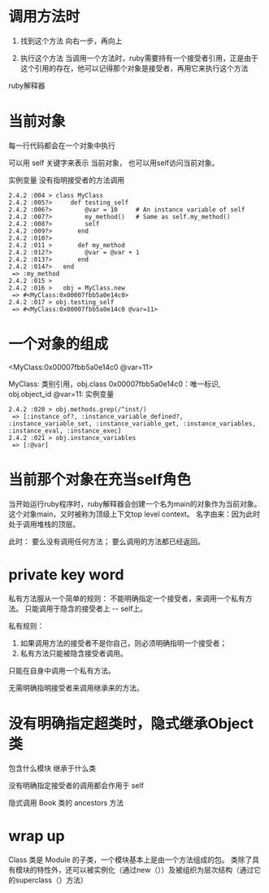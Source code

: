 # 调用方法时
1. 找到这个方法
向右一步，再向上

2. 执行这个方法
当调用一个方法时，ruby需要持有一个接受者引用，正是由于这个引用的存在，他可以记得那个对象是接受者，再用它来执行这个方法


ruby解释器

# 当前对象
每一行代码都会在一个对象中执行

可以用 self 关键字来表示 当前对象，
也可以用self访问当前对象。

实例变量
没有指明接受者的方法调用
```
2.4.2 :004 > class MyClass
2.4.2 :005?>     def testing_self
2.4.2 :006?>         @var = 10     # An instance variable of self
2.4.2 :007?>         my_method()   # Same as self.my_method()
2.4.2 :008?>         self
2.4.2 :009?>       end
2.4.2 :010?>
2.4.2 :011 >       def my_method
2.4.2 :012?>         @var = @var + 1
2.4.2 :013?>       end
2.4.2 :014?>   end
 => :my_method
2.4.2 :015 >
2.4.2 :016 >   obj = MyClass.new
 => #<MyClass:0x00007fbb5a0e14c0>
2.4.2 :017 > obj.testing_self
 => #<MyClass:0x00007fbb5a0e14c0 @var=11>
```

# 一个对象的组成
<MyClass:0x00007fbb5a0e14c0 @var=11>

MyClass: 类别引用，obj.class
0x00007fbb5a0e14c0：唯一标识, obj.object_id
@var=11: 实例变量
```
2.4.2 :020 > obj.methods.grep(/^inst/)
 => [:instance_of?, :instance_variable_defined?, :instance_variable_set, :instance_variable_get, :instance_variables, :instance_eval, :instance_exec]
2.4.2 :021 > obj.instance_variables
 => [:@var]
```

# 当前那个对象在充当self角色

当开始运行ruby程序时，ruby解释器会创建一个名为main的对象作为当前对象。
这个对象main，又时被称为顶级上下文top level context。
名字由来：因为此时处于调用堆栈的顶层。

此时：
要么没有调用任何方法；
要么调用的方法都已经返回。

# private key word
私有方法服从一个简单的规则：
不能明确指定一个接受者，来调用一个私有方法。
只能调用于隐含的接受者上 -- self上。

私有规则：
1. 如果调用方法的接受者不是你自己，则必须明确指明一个接受者；
2. 私有方法只能被隐含接受者调用。

只能在自身中调用一个私有方法。

无需明确指明接受者来调用继承来的方法。

# 没有明确指定超类时，隐式继承Object类

包含什么模块
继承于什么类

没有明确指定接受者的调用都会作用于 self

隐式调用 Book 类的 ancestors 方法

# wrap up
Class 类是 Module 的子类，一个模块基本上是由一个方法组成的包。
类除了具有模块的特性外，还可以被实例化（通过new（））及被组织为层次结构（通过它的superclass（）方法）
